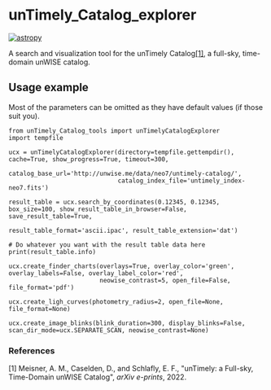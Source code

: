 # unTimely_Catalog_explorer

[![astropy](http://img.shields.io/badge/powered%20by-AstroPy-orange.svg?style=flat)](http://www.astropy.org/)

A search and visualization tool for the unTimely Catalog[[1]](#1), a full-sky, time-domain unWISE catalog.

## Usage example

Most of the parameters can be omitted as they have default values (if those suit you).

```
from unTimely_Catalog_tools import unTimelyCatalogExplorer
import tempfile

ucx = unTimelyCatalogExplorer(directory=tempfile.gettempdir(), cache=True, show_progress=True, timeout=300,
                              catalog_base_url='http://unwise.me/data/neo7/untimely-catalog/',
                              catalog_index_file='untimely_index-neo7.fits')

result_table = ucx.search_by_coordinates(0.12345, 0.12345, box_size=100, show_result_table_in_browser=False, save_result_table=True,
                                         result_table_format='ascii.ipac', result_table_extension='dat')

# Do whatever you want with the result table data here
print(result_table.info)

ucx.create_finder_charts(overlays=True, overlay_color='green', overlay_labels=False, overlay_label_color='red',
                         neowise_contrast=5, open_file=False, file_format='pdf')

ucx.create_ligh_curves(photometry_radius=2, open_file=None, file_format=None)

ucx.create_image_blinks(blink_duration=300, display_blinks=False, scan_dir_mode=ucx.SEPARATE_SCAN, neowise_contrast=None)
```

### References
<a id="1">[1]</a> Meisner, A. M., Caselden, D., and Schlafly, E. F., "unTimely: a Full-sky, Time-Domain unWISE Catalog", <i>arXiv e-prints</i>, 2022.

